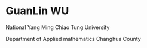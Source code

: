 # GuanLin WU
National Yang Ming Chiao Tung University

Department of Applied mathematics
Changhua County

